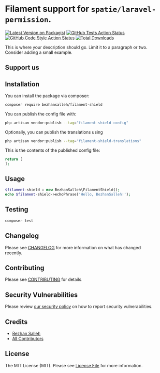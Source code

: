 # Filament support for `spatie/laravel-permission`.

[![Latest Version on Packagist](https://img.shields.io/packagist/v/bezhansalleh/filament-shield.svg?style=flat-square)](https://packagist.org/packages/bezhansalleh/filament-shield)
[![GitHub Tests Action Status](https://img.shields.io/github/workflow/status/bezhansalleh/filament-shield/run-tests?label=tests)](https://github.com/bezhansalleh/filament-shield/actions?query=workflow%3Arun-tests+branch%3Amain)
[![GitHub Code Style Action Status](https://img.shields.io/github/workflow/status/bezhansalleh/filament-shield/Check%20&%20fix%20styling?label=code%20style)](https://github.com/bezhansalleh/filament-shield/actions?query=workflow%3A"Check+%26+fix+styling"+branch%3Amain)
[![Total Downloads](https://img.shields.io/packagist/dt/bezhansalleh/filament-shield.svg?style=flat-square)](https://packagist.org/packages/bezhansalleh/filament-shield)

This is where your description should go. Limit it to a paragraph or two. Consider adding a small example.

## Support us

## Installation

You can install the package via composer:

```bash
composer require bezhansalleh/filament-shield
```


You can publish the config file with:

```bash
php artisan vendor:publish --tag="filament-shield-config"
```

Optionally, you can publish the translations using

```bash
php artisan vendor:publish --tag="filament-shield-translations"
```

This is the contents of the published config file:

```php
return [
];
```

## Usage

```php
$filament-shield = new BezhanSalleh\FilamentShield();
echo $filament-shield->echoPhrase('Hello, BezhanSalleh!');
```

## Testing

```bash
composer test
```

## Changelog

Please see [CHANGELOG](CHANGELOG.md) for more information on what has changed recently.

## Contributing

Please see [CONTRIBUTING](.github/CONTRIBUTING.md) for details.

## Security Vulnerabilities

Please review [our security policy](../../security/policy) on how to report security vulnerabilities.

## Credits

- [Bezhan Salleh](https://github.com/bezhanSalleh)
- [All Contributors](../../contributors)

## License

The MIT License (MIT). Please see [License File](LICENSE.md) for more information.
